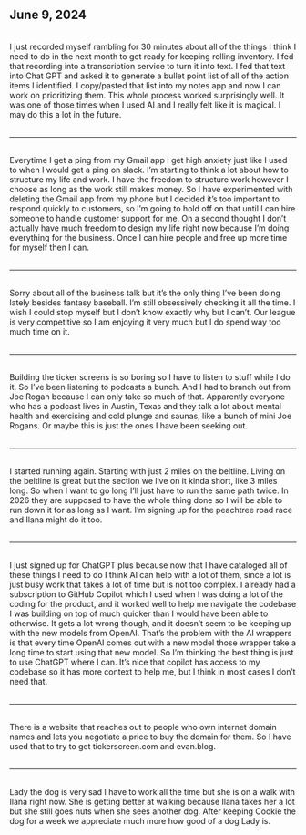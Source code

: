 ## June 9, 2024
<br>
I just recorded myself rambling for 30 minutes about all of the things I think I need to do in the next month to get ready for keeping rolling inventory. I fed that recording into a transcription service to turn it into text. I fed that text into Chat GPT and asked it to generate a bullet point list of all of the action items I identified. I copy/pasted that list into my notes app and now I can work on prioritizing them. This whole process worked surprisingly well. It was one of those times when I used AI and I really felt like it is magical. I may do this a lot in the future.
<br><br>

----

<br>
Everytime I get a ping from my Gmail app I get high anxiety just like I used to when I would get a ping on slack. I’m starting to think a lot about how to structure my life and work. I have the freedom to structure work however I choose as long as the work still makes money. So I have experimented with deleting the Gmail app from my phone but I decided it’s too important to respond quickly to customers, so I’m going to hold off on that until I can hire someone to handle customer support for me. On a second thought I don’t actually have much freedom to design my life right now because I’m doing everything for the business. Once I can hire people and free up more time for myself then I can.
<br><br>

----

<br>
Sorry about all of the business talk but it’s the only thing I’ve been doing lately besides fantasy baseball. I’m still obsessively checking it all the time. I wish I could stop myself but I don’t know exactly why but I can’t. Our league is very competitive so I am enjoying it very much but I do spend way too much time on it.
<br><br>

----

<br>
Building the ticker screens is so boring so I have to listen to stuff while I do it. So I’ve been listening to podcasts a bunch. And I had to branch out from Joe Rogan because I can only take so much of that. Apparently everyone who has a podcast lives in Austin, Texas and they talk a lot about mental health and exercising and cold plunge and saunas, like a bunch of mini Joe Rogans. Or maybe this is just the ones I have been seeking out.
<br><br>

----

<br>
I started running again. Starting with just 2 miles on the beltline. Living on the beltline is great but the section we live on it kinda short, like 3 miles long. So when I want to go long I’ll just have to run the same path twice. In 2026 they are supposed to have the whole thing done so I will be able to run down it for as long as I want. I’m signing up for the peachtree road race and Ilana might do it too.
<br><br>

---- 

<br>
I just signed up for ChatGPT plus because now that I have cataloged all of these things I need to do I think AI can help with a lot of them, since a lot is just busy work that takes a lot of time but is not too complex. I already had a subscription to GitHub Copilot which I used when I was doing a lot of the coding for the product, and it worked well to help me navigate the codebase I was building on top of much quicker than I would have been able to otherwise. It gets a lot wrong though, and it doesn’t seem to be keeping up with the new models from OpenAI. That’s the problem with the AI wrappers is that every time OpenAI comes out with a new model those wrapper take a long time to start using that new model. So I’m thinking the best thing is just to use ChatGPT where I can. It’s nice that copilot has access to my codebase so it has more context to help me, but I think in most cases I don’t need that.
<br><br>

---- 

<br>
There is a website that reaches out to people who own internet domain names and lets you negotiate a price to buy the domain for them. So I have used that to try to get tickerscreen.com and evan.blog.
<br><br>

----

<br>
Lady the dog is very sad I have to work all the time but she is on a walk with Ilana right now. She is getting better at walking because Ilana takes her a lot but she still goes nuts when she sees another dog. After keeping Cookie the dog for a week we appreciate much more how good of a dog Lady is.